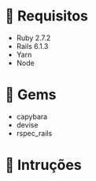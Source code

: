 # :pushpin: Requisitos
* Ruby 2.7.2
* Rails 6.1.3
* Yarn
* Node

# :gem: Gems 
* capybara
* devise
* rspec_rails

# :rocket: Intruções